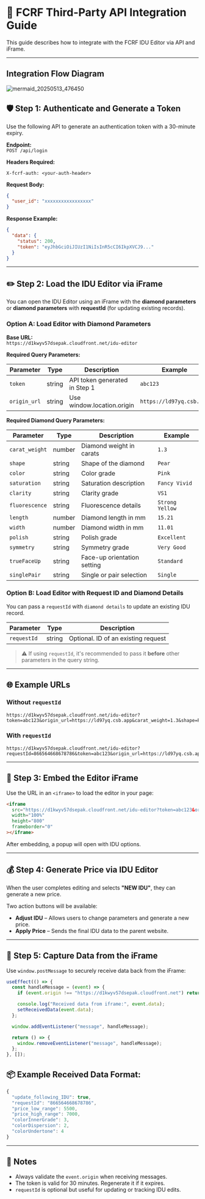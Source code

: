 
# 🔗 FCRF Third-Party API Integration Guide

This guide describes how to integrate with the FCRF IDU Editor via API and iFrame.

---

## Integration Flow Diagram

![mermaid_20250513_476450](https://github.com/user-attachments/assets/586585aa-6bcc-4b90-9c1f-47471d0e0ee1)

## 🛡️ Step 1: Authenticate and Generate a Token

Use the following API to generate an authentication token with a 30-minute expiry.

**Endpoint:**  
`POST /api/login`

**Headers Required:**
```
X-fcrf-auth: <your-auth-header>
```

**Request Body:**
```json
{
  "user_id": "xxxxxxxxxxxxxxxxx"
}
```

**Response Example:**
```json
{
  "data": {
    "status": 200,
    "token": "eyJhbGciOiJIUzI1NiIsInR5cCI6IkpXVCJ9..."
  }
}
```

---

## ✏️ Step 2: Load the IDU Editor via iFrame

You can open the IDU Editor using an iFrame with the **diamond parameters** or **diamond parameters** with **requestId**  (for updating existing records).

### Option A: Load Editor with Diamond Parameters

**Base URL:**  
`https://d1kwyv57dsepak.cloudfront.net/idu-editor`

**Required Query Parameters:**

| Parameter     | Type    | Description                            | Example           |
|--------------|---------|----------------------------------------|-------------------|
| `token`      | string  | API token generated in Step 1          | `abc123`          |
| `origin_url`      | string  | Use window.location.origin          | `https://ld97yq.csb.app`  

**Required Diamond Query Parameters:**

| Parameter     | Type    | Description                            | Example           |
|--------------|---------|----------------------------------------|-------------------|
| `carat_weight` | number  | Diamond weight in carats              | `1.3`             |
| `shape`      | string  | Shape of the diamond                   | `Pear`            |
| `color`      | string  | Color grade                            | `Pink`            |
| `saturation` | string  | Saturation description                 | `Fancy Vivid`     |
| `clarity`    | string  | Clarity grade                          | `VS1`             |
| `fluorescence` | string | Fluorescence details                  | `Strong Yellow`   |
| `length`     | number  | Diamond length in mm                   | `15.21`           |
| `width`      | number  | Diamond width in mm                    | `11.01`           |
| `polish`     | string  | Polish grade                           | `Excellent`       |
| `symmetry`   | string  | Symmetry grade                         | `Very Good`       |
| `trueFaceUp` | string  | Face-up orientation setting            | `Standard`        |
| `singlePair` | string  | Single or pair selection               | `Single`          |

### Option B: Load Editor with Request ID and Diamond Details

You can pass a `requestId` with `diamond details` to update an existing IDU record.

| Parameter     | Type    | Description                            |
|---------------|---------|----------------------------------------|
| `requestId`   | string  | Optional. ID of an existing request    |

> ⚠️ If using `requestId`, it's recommended to pass it **before** other parameters in the query string.

---

## 🌐 Example URLs

### Without `requestId`
```
https://d1kwyv57dsepak.cloudfront.net/idu-editor?token=abc123&origin_url=https://ld97yq.csb.app&carat_weight=1.3&shape=Pear&color=Pink&saturation=Fancy%20Vivid&clarity=VS1&fluorescence=Strong%20Yellow&length=15.21&width=11.01&polish=Excellent&symmetry=Very%20Good&trueFaceUp=Standard&singlePair=Single
```

### With `requestId`
```
https://d1kwyv57dsepak.cloudfront.net/idu-editor?requestId=866564668678786&token=abc123&origin_url=https://ld97yq.csb.app&carat_weight=1.3&shape=Pear&color=Pink&saturation=Fancy%20Vivid&clarity=VS1&fluorescence=Strong%20Yellow&length=15.21&width=11.01&polish=Excellent&symmetry=Very%20Good&trueFaceUp=Standard&singlePair=Single
```

---

## 🧩 Step 3: Embed the Editor iFrame

Use the URL in an `<iframe>` to load the editor in your page:

```html
<iframe 
  src="https://d1kwyv57dsepak.cloudfront.net/idu-editor?token=abc123&origin_url=https://ld97yq.csb.app&carat_weight=1.3&shape=Pear&color=Pink&saturation=Fancy%20Vivid&clarity=VS1&fluorescence=Strong%20Yellow&length=15.21&width=11.01&polish=Excellent&symmetry=Very%20Good&trueFaceUp=Standard&singlePair=Single"
  width="100%"
  height="800"
  frameborder="0"
></iframe>
```

After embedding, a popup will open with IDU options.

---

## 💰 Step 4: Generate Price via IDU Editor

When the user completes editing and selects **"NEW IDU"**, they can generate a new price.

Two action buttons will be available:

- **Adjust IDU** – Allows users to change parameters and generate a new price.
- **Apply Price** – Sends the final IDU data to the parent website.

---

## 🔄 Step 5: Capture Data from the iFrame

Use `window.postMessage` to securely receive data back from the iFrame:

```javascript
useEffect(() => {
  const handleMessage = (event) => {
    if (event.origin !== "https://d1kwyv57dsepak.cloudfront.net") return;

    console.log("Received data from iframe:", event.data);
    setReceivedData(event.data);
  };

  window.addEventListener("message", handleMessage);

  return () => {
    window.removeEventListener("message", handleMessage);
  };
}, []);
```

## 📦 Example Received Data Format:


```javascript
{
  "update_following_IDU": true,
  "requestId": "866564668678786",
  "price_low_range": 5500,
  "price_high_range": 7000,
  "colorInnerGrade": 3,
  "colorDispersion": 2,
  "colorUndertone": 4
}

```

---



## 📌 Notes

- Always validate the `event.origin` when receiving messages.
- The token is valid for 30 minutes. Regenerate it if it expires.
- `requestId` is optional but useful for updating or tracking IDU edits.
